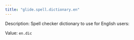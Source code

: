 ```yaml
---
title: "glide.spell.dictionary.en"
---
```


Description: Spell checker dictionary to use for English users:

Value: `en.dic`